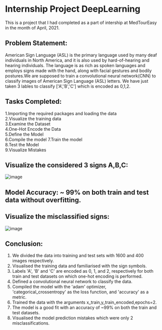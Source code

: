 # Internship Project DeepLearning

This is a project that I had completed as a part of intership at MedTourEasy in the month of April, 2021.

## Problem Statement:

American Sign Language (ASL) is the primary language used by many deaf individuals in North America, and it is also used by hard-of-hearing and hearing individuals. The language is as rich as spoken languages and employs signs made with the hand, along with facial gestures and bodily postures.We are supposed to train a convolutional neural network(CNN) to classify images of American Sign Language (ASL) letters. We have just taken 3 lables to classify ['A','B','C'] which is encoded as 0,1,2.


## Tasks Completed:

1.Importing the required packages and loading the data	
2.Visualize the training data	
3.Examine the Dataset	
4.One-Hot Encode the Data	
5.Define the Model	
6.Compile the model	
7.Train the model	
8.Test the Model	
9.Visualize Mistakes

## Visualize the considered 3 signs A,B,C:

![image](https://user-images.githubusercontent.com/70081663/119942028-f759bc00-bfae-11eb-84f3-670cc67edc6f.png)

## Model Accuracy: ~ 99% on both train and test data without overfitting.

## Visualize the misclassified signs:

![image](https://user-images.githubusercontent.com/70081663/119942366-5a4b5300-bfaf-11eb-9d38-719d67b6d550.png)

## Conclusion:

1. We divided the data into training and test sets with 1600 and 400 images respectively.
2. Visualised the training data and familiarised with the sign symbols.
3. Labels 'A', 'B' and 'C' are encoded as 0, 1, and 2, respectively for both train and test datasets on which one-hot encoding is performed.
4. Defined a convolutional neural network to classify the data.
5. Compiled the model with the 'adam' optimizer, 'categorical_crossentropy' as the loss function, and 'accuracy' as a metric.
6. Trained the data with the arguments x_train,y_train_encoded,epochs=2.
7. The model is a good fit with an accuracy of ~99% on both the train and test datasets.
8. Visualised the model prediction mistakes which were only 2 misclassifications.
